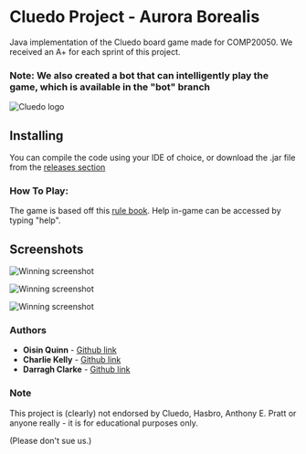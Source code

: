# Cluedo Project - Aurora Borealis

Java implementation of the Cluedo board game made for COMP20050. We received an A+ for each sprint of this project.

### Note: We also created a bot that can intelligently play the game, which is available in the "bot" branch

![Cluedo logo](https://www.emeraldhobbies.com.au/media/catalog/category/Cluedo-Logo-copy1.jpg)


## Installing

You can compile the code using your IDE of choice, or download the .jar file from the [releases section](https://github.com/UCD-COMP20050/auroraBorealis/releases)

### How To Play:

The game is based off this [rule book](https://www.hasbro.com/common/documents/dad2885d1c4311ddbd0b0800200c9a66/2BFAEC9E5056900B102C3859E9AC6332.pdf). Help in-game can be accessed by typing "help".

## Screenshots

![Winning screenshot](resources/screenshot_start.png)

![Winning screenshot](resources/screenshot_popup.png)

![Winning screenshot](resources/screenshot_win.png)


### Authors

* **Oisin Quinn** - [Github link](https://github.com/oisin1001)
* **Charlie Kelly** - [Github link](https://github.com/charleskelly13)
* **Darragh Clarke** - [Github link](https://github.com/DarraghClarke)

### Note

This project is (clearly) not endorsed by Cluedo, Hasbro, Anthony E. Pratt or anyone really - it is for educational purposes only.

(Please don't sue us.)
